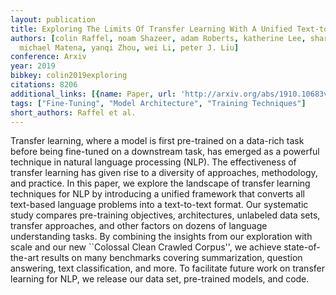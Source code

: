 ```yaml
---
layout: publication
title: Exploring The Limits Of Transfer Learning With A Unified Text-to-text Transformer
authors: [colin Raffel, noam Shazeer, adam Roberts, katherine Lee, sharan Narang,
  michael Matena, yanqi Zhou, wei Li, peter J. Liu]
conference: Arxiv
year: 2019
bibkey: colin2019exploring
citations: 8206
additional_links: [{name: Paper, url: 'http://arxiv.org/abs/1910.10683v4'}]
tags: ["Fine-Tuning", "Model Architecture", "Training Techniques"]
short_authors: Raffel et al.
---
```

Transfer learning, where a model is first pre-trained on a data-rich task
before being fine-tuned on a downstream task, has emerged as a powerful
technique in natural language processing (NLP). The effectiveness of transfer
learning has given rise to a diversity of approaches, methodology, and
practice. In this paper, we explore the landscape of transfer learning
techniques for NLP by introducing a unified framework that converts all
text-based language problems into a text-to-text format. Our systematic study
compares pre-training objectives, architectures, unlabeled data sets, transfer
approaches, and other factors on dozens of language understanding tasks. By
combining the insights from our exploration with scale and our new ``Colossal
Clean Crawled Corpus'', we achieve state-of-the-art results on many benchmarks
covering summarization, question answering, text classification, and more. To
facilitate future work on transfer learning for NLP, we release our data set,
pre-trained models, and code.